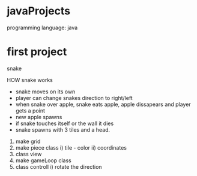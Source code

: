 # javaProjects
programming language: java


# first project
snake

HOW snake works
   - snake moves on its own
   - player can change snakes direction to right/left
   - when snake over apple, snake eats apple, apple dissapears and player gets a point
   - new apple spawns
   - if snake touches itself or the wall it dies
   - snake spawns with 3 tiles and a head.

1) make grid
3) make piece class
    i) tile - color
    ii) coordinates
5) class view
6) make gameLoop class
7) class controll 
  i) rotate the direction
